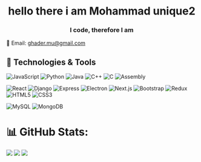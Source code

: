 <h1 align="center">hello there i am Mohammad unique2</h1>
<h3 align="center">I code, therefore I am</h3>

📧 Email: ghader.mu@gmail.com

## 🚀 Technologies & Tools
![JavaScript](https://img.shields.io/badge/-JavaScript-F7DF1E?style=flat&logo=javascript&logoColor=black)
![Python](https://img.shields.io/badge/-Python-3776AB?style=flat&logo=python&logoColor=white)
![Java](https://img.shields.io/badge/-Java-007396?style=flat&logo=java&logoColor=white)
![C++](https://img.shields.io/badge/-C++-00599C?style=flat&logo=c%2B%2B&logoColor=white)
![C](https://img.shields.io/badge/-C-A8B9CC?style=flat&logo=c&logoColor=black)
![Assembly](https://img.shields.io/badge/-Assembly-525252?style=flat)

![React](https://img.shields.io/badge/-React-61DAFB?style=flat&logo=react&logoColor=white)
![Django](https://img.shields.io/badge/-Django-092E20?style=flat&logo=django&logoColor=white)
![Express](https://img.shields.io/badge/-Express-000000?style=flat&logo=express&logoColor=white)
![Electron](https://img.shields.io/badge/-Electron-47848F?style=flat&logo=electron&logoColor=white)
![Next.js](https://img.shields.io/badge/-Next.js-000000?style=flat&logo=next.js&logoColor=white)
![Bootstrap](https://img.shields.io/badge/-Bootstrap-7952B3?style=flat&logo=bootstrap&logoColor=white)
![Redux](https://img.shields.io/badge/-Redux-764ABC?style=flat&logo=redux&logoColor=white)
![HTML5](https://img.shields.io/badge/-HTML5-E34F26?style=flat&logo=html5&logoColor=white)
![CSS3](https://img.shields.io/badge/-CSS3-1572B6?style=flat&logo=css3&logoColor=white)

![MySQL](https://img.shields.io/badge/-MySQL-4479A1?style=flat&logo=mysql&logoColor=white)
![MongoDB](https://img.shields.io/badge/-MongoDB-47A248?style=flat&logo=mongodb&logoColor=white)

# 📊 GitHub Stats:
![](https://github-readme-stats.vercel.app/api?username=mohammad-ghaderi&theme=dark&hide_border=false&include_all_commits=false&count_private=false)
![](https://github-readme-streak-stats.herokuapp.com/?user=mohammad-ghaderi&theme=dark&hide_border=false)
![](https://github-readme-stats.vercel.app/api/top-langs/?username=mohammad-ghaderi&theme=dark&hide_border=false&include_all_commits=false&count_private=false&layout=compact)
